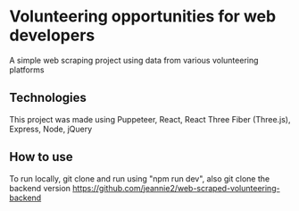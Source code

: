 # Volunteering opportunities for web developers

A simple web scraping project using data from various volunteering platforms

## Technologies

This project was made using Puppeteer, React, React Three Fiber (Three.js), Express, Node, jQuery

## How to use

To run locally, git clone and run using "npm run dev", also git clone the backend version https://github.com/jeannie2/web-scraped-volunteering-backend
